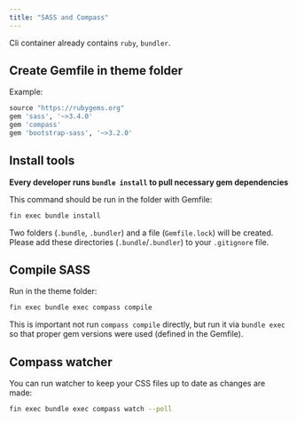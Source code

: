 ```yaml
---
title: "SASS and Compass"
---
```



Cli container already contains `ruby`, `bundler`.

## Create Gemfile in theme folder

Example:

```ruby
source "https://rubygems.org"
gem 'sass', '~>3.4.0'
gem 'compass'
gem 'bootstrap-sass', '~>3.2.0'
```

## Install tools

**Every developer runs `bundle install` to pull necessary gem dependencies**

This command should be run in the folder with Gemfile:

```bash
fin exec bundle install
```

Two folders (`.bundle`, `.bundler`) and a file (`Gemfile.lock`) will be created.
Please add these directories (`.bundle`/`.bundler`) to your `.gitignore` file.

## Compile SASS

Run in the theme folder:

```bash
fin exec bundle exec compass compile
```

This is important not run `compass compile` directly, but run it via `bundle exec` so that proper gem versions were used (defined in the Gemfile).

## Compass watcher

You can run watcher to keep your CSS files up to date as changes are made:

```bash
fin exec bundle exec compass watch --poll
```
